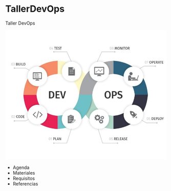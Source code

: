 # TallerDevOps
Taller DevOps 

![DevOps](imagenes/devops.jpg)

 - Agenda
 - Materiales
 - Requisitos
 - Referencias
